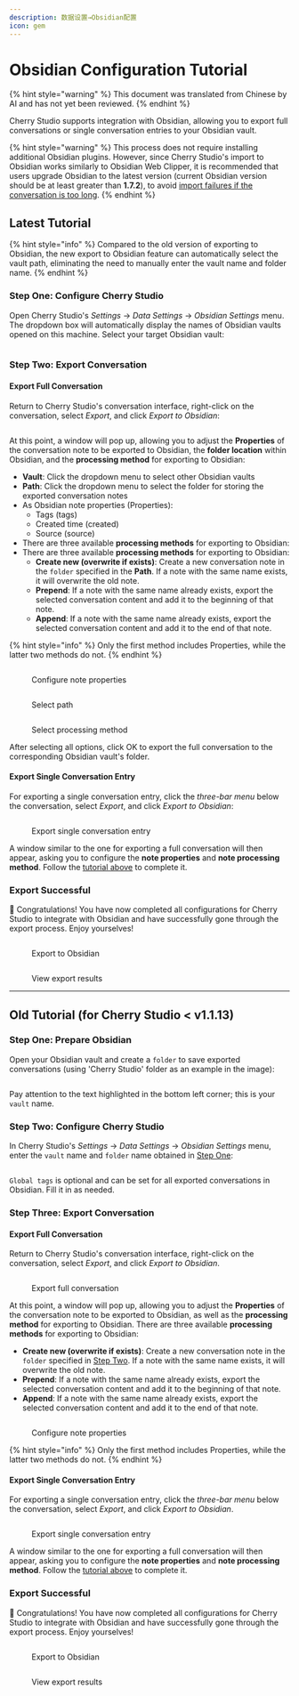 ```yaml
---
description: 数据设置→Obsidian配置
icon: gem
---
```

# Obsidian Configuration Tutorial


{% hint style="warning" %}
This document was translated from Chinese by AI and has not yet been reviewed.
{% endhint %}




Cherry Studio supports integration with Obsidian, allowing you to export full conversations or single conversation entries to your Obsidian vault.

{% hint style="warning" %}
This process does not require installing additional Obsidian plugins. However, since Cherry Studio's import to Obsidian works similarly to Obsidian Web Clipper, it is recommended that users upgrade Obsidian to the latest version (current Obsidian version should be at least greater than **1.7.2**), to avoid [import failures if the conversation is too long](https://github.com/obsidianmd/obsidian-clipper/releases/tag/0.7.0).
{% endhint %}

## Latest Tutorial

{% hint style="info" %}
Compared to the old version of exporting to Obsidian, the new export to Obsidian feature can automatically select the vault path, eliminating the need to manually enter the vault name and folder name.
{% endhint %}

### Step One: Configure Cherry Studio

Open Cherry Studio's _Settings_ → _Data Settings_ → _Obsidian Settings_ menu. The dropdown box will automatically display the names of Obsidian vaults opened on this machine. Select your target Obsidian vault:

<figure><img src="../.gitbook/assets/image (142).png" alt=""><figcaption></figcaption></figure>

### Step Two: Export Conversation

#### Export Full Conversation

Return to Cherry Studio's conversation interface, right-click on the conversation, select _Export_, and click _Export to Obsidian_:

<figure><img src="../.gitbook/assets/image (143).png" alt=""><figcaption></figcaption></figure>

At this point, a window will pop up, allowing you to adjust the **Properties** of the conversation note to be exported to Obsidian, the **folder location** within Obsidian, and the **processing method** for exporting to Obsidian:

*   **Vault**: Click the dropdown menu to select other Obsidian vaults
*   **Path**: Click the dropdown menu to select the folder for storing the exported conversation notes
*   As Obsidian note properties (Properties):
    *   Tags (tags)
    *   Created time (created)
    *   Source (source)
*   There are three available **processing methods** for exporting to Obsidian:
*   There are three available **processing methods** for exporting to Obsidian:
    *   **Create new (overwrite if exists)**: Create a new conversation note in the `folder` specified in the **Path**. If a note with the same name exists, it will overwrite the old note.
    *   **Prepend**: If a note with the same name already exists, export the selected conversation content and add it to the beginning of that note.
    *   **Append**: If a note with the same name already exists, export the selected conversation content and add it to the end of that note.

{% hint style="info" %}
Only the first method includes Properties, while the latter two methods do not.
{% endhint %}

<figure><img src="../.gitbook/assets/image (144).png" alt=""><figcaption><p>Configure note properties</p></figcaption></figure>

<figure><img src="../.gitbook/assets/image (145).png" alt=""><figcaption><p>Select path</p></figcaption></figure>

<figure><img src="../.gitbook/assets/image (146).png" alt=""><figcaption><p>Select processing method</p></figcaption></figure>

After selecting all options, click OK to export the full conversation to the corresponding Obsidian vault's folder.

#### Export Single Conversation Entry

For exporting a single conversation entry, click the _three-bar menu_ below the conversation, select _Export_, and click _Export to Obsidian_:

<figure><img src="../.gitbook/assets/image (147).png" alt=""><figcaption><p>Export single conversation entry</p></figcaption></figure>

A window similar to the one for exporting a full conversation will then appear, asking you to configure the **note properties** and **note processing method**. Follow the [tutorial above](obsidian.md#dao-chu-wan-zheng-dui-hua) to complete it.

### Export Successful

🎉 Congratulations! You have now completed all configurations for Cherry Studio to integrate with Obsidian and have successfully gone through the export process. Enjoy yourselves!

<figure><img src="../.gitbook/assets/image (140).png" alt=""><figcaption><p>Export to Obsidian</p></figcaption></figure>

<figure><img src="../.gitbook/assets/image (139).png" alt=""><figcaption><p>View export results</p></figcaption></figure>

***

## Old Tutorial (for Cherry Studio < v1.1.13)

### Step One: Prepare Obsidian

Open your Obsidian vault and create a `folder` to save exported conversations (using 'Cherry Studio' folder as an example in the image):

<figure><img src="../.gitbook/assets/image (127).png" alt=""><figcaption></figcaption></figure>

Pay attention to the text highlighted in the bottom left corner; this is your `vault` name.

### Step Two: Configure Cherry Studio

In Cherry Studio's _Settings_ → _Data Settings_ → _Obsidian Settings_ menu, enter the `vault` name and `folder` name obtained in [Step One](obsidian.md#di-yi-bu):

<figure><img src="../.gitbook/assets/image (129).png" alt=""><figcaption></figcaption></figure>

`Global tags` is optional and can be set for all exported conversations in Obsidian. Fill it in as needed.

### Step Three: Export Conversation

#### Export Full Conversation

Return to Cherry Studio's conversation interface, right-click on the conversation, select _Export_, and click _Export to Obsidian_.

<figure><img src="../.gitbook/assets/image (138).png" alt=""><figcaption><p>Export full conversation</p></figcaption></figure>

At this point, a window will pop up, allowing you to adjust the **Properties** of the conversation note to be exported to Obsidian, as well as the **processing method** for exporting to Obsidian. There are three available **processing methods** for exporting to Obsidian:

*   **Create new (overwrite if exists)**: Create a new conversation note in the `folder` specified in [Step Two](obsidian.md#di-er-bu). If a note with the same name exists, it will overwrite the old note.
*   **Prepend**: If a note with the same name already exists, export the selected conversation content and add it to the beginning of that note.
*   **Append**: If a note with the same name already exists, export the selected conversation content and add it to the end of that note.

<figure><img src="../.gitbook/assets/image (137).png" alt=""><figcaption><p>Configure note properties</p></figcaption></figure>

{% hint style="info" %}
Only the first method includes Properties, while the latter two methods do not.
{% endhint %}

#### Export Single Conversation Entry

For exporting a single conversation entry, click the _three-bar menu_ below the conversation, select _Export_, and click _Export to Obsidian_.

<figure><img src="../.gitbook/assets/image (141).png" alt=""><figcaption><p>Export single conversation entry</p></figcaption></figure>

A window similar to the one for exporting a full conversation will then appear, asking you to configure the **note properties** and **note processing method**. Follow the [tutorial above](obsidian.md#dao-chu-wan-zheng-dui-hua) to complete it.

### Export Successful

🎉 Congratulations! You have now completed all configurations for Cherry Studio to integrate with Obsidian and have successfully gone through the export process. Enjoy yourselves!

<figure><img src="../.gitbook/assets/image (140.png" alt=""><figcaption><p>Export to Obsidian</p></figcaption></figure>

<figure><img src="../.gitbook/assets/image (139).png" alt=""><figcaption><p>View export results</p></figcaption></figure>
